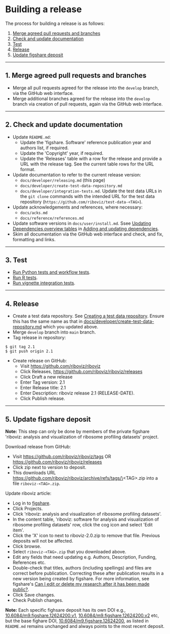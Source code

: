 # Building a release

The process for building a release is as follows:

1. [Merge agreed pull requests and branches](#1-merge-agreed-pull-requests-and-branches)
2. [Check and update documentation](#2-check-and-update-documentation)
3. [Test](#3-test)
4. [Release](#4-release)
5. [Update figshare deposit](#5-update-figshare-deposit)

---

## 1. Merge agreed pull requests and branches

* Merge all pull requests agreed for the release into the `develop` branch, via the GitHub web interface.
* Merge additional branches agreed for the release into the `develop` branch via creation of pull requests, again via the GitHub web interface.

---

## 2. Check and update documentation

* Update `README.md`:
  - Update the 'figshare. Software' reference publication year and authors list, if required.
  - Update the 'Copyright' year, if required.
  - Update the 'Releases' table with a row for the release and provide a URL with the release tag. See the current table rows for the URL format.
* Update documentation to refer to the current release version:
  - `docs/developer/releasing.md` (this page)
  - `docs/developer/create-test-data-repository.md`
  - `docs/developer/integration-tests.md`. Update the test data URLs in the `git clone` commands with the intended URL for the test data repository (`https://github.com/riboviz/test-data-<TAG>`).
* Update acknowledgements and references, where necessary:
  - `docs/acks.md`
  - `docs/reference/references.md`
* Update software versions in `docs/user/install.md`. Ssee [Updating Dependencies overview tables](./dependencies.md#updating-dependencies-overview-tables) in [Adding and updating dependencies](./dependencies.md).
* Skim all documentation via the GitHub web interface and check, and fix, formatting and links.

---

## 3. Test

* [Run Python tests and workflow tests](./dev-python.md#run-python-tests-and-workflow-tests).
* [Run R tests](./dev-r.md#run-r-tests).
* [Run vignette integration tests](./integration-tests.md#run-vignette-integration-tests).

---

## 4. Release

* Create a test data repository. See [Creating a test data repository](./create-test-data-repository.md). Ensure this has the same name as that in [docs/developer/create-test-data-repository.md](./create-test-data-repository.md) which you updated above.
* Merge `develop` branch into `main` branch.
* Tag release in repository:

```console
$ git tag 2.1
$ git push origin 2.1
```

* Create release on GitHub:
  - Visit https://github.com/riboviz/riboviz
  - Click Releases, https://github.com/riboviz/riboviz/releases
  - Click Draft a new release
  - Enter Tag version: 2.1
  - Enter Release title: 2.1
  - Enter Description: riboviz release 2.1 (RELEASE-DATE).
  - Click Publish release.

---

## 5. Update figshare deposit

**Note:** This step can only be done by members of the private figshare 'riboviz: analysis and visualization of ribosome profiling datasets' project.

Download release from GitHub:

* Visit https://github.com/riboviz/riboviz/tags OR https://github.com/riboviz/riboviz/releases
* Click zip next to version to deposit.
* This downloads URL https://github.com/riboviz/riboviz/archive/refs/tags/\<TAG\>.zip into a file `riboviz-<TAG>.zip`.

Update riboviz article:

* Log in to [figshare](https://figshare.com/).
* Click Projects.
* Click 'riboviz: analysis and visualization of ribosome profiling datasets'.
* In the content table, 'riboviz: software for analysis and visualization of ribosome profiling datasets' row, click the cog icon and select 'Edit item'.
* Click the 'X' icon to next to riboviz-2.0.zip to remove that file. Previous deposits will not be affected.
* Click browse.
* Select `riboviz-<TAG>.zip` that you downloaded above.
* Edit any fields that need updating e.g. Authors, Description, Funding, References etc.
* Double-check that titles, authors (including spellings) and files are correct before publication. Correcting these after publication results in a new version being created by figshare. For more information, see figshare's [Can I edit or delete my research after it has been made public?](https://help.figshare.com/article/can-i-edit-or-delete-my-research-after-it-has-been-made-public).
* Click Save changes.
* Check Publish changes.

**Note:** Each specific fighsare deposit has its own DOI e.g., [10.6084/m9.figshare.12624200.v1](https://doi.org/10.6084/m9.figshare.12624200.v1), [10.6084/m9.figshare.12624200.v2](https://doi.org/10.6084/m9.figshare.12624200.v2) etc, but the base fighare DOI, [10.6084/m9.figshare.12624200](https://doi.org/10.6084/m9.figshare.12624200), as listed in `README.md` remains unchanged and always points to the most recent deposit.
